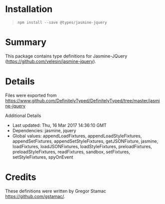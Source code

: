 # Installation
> `npm install --save @types/jasmine-jquery`

# Summary
This package contains type definitions for Jasmine-JQuery (https://github.com/velesin/jasmine-jquery).

# Details
Files were exported from https://www.github.com/DefinitelyTyped/DefinitelyTyped/tree/master/jasmine-jquery

Additional Details
 * Last updated: Thu, 16 Mar 2017 14:36:10 GMT
 * Dependencies: jasmine, jquery
 * Global values: appendLoadFixtures, appendLoadStyleFixtures, appendSetFixtures, appendSetStyleFixtures, getJSONFixture, jasmine, loadFixtures, loadJSONFixtures, loadStyleFixtures, preloadFixtures, preloadStyleFixtures, readFixtures, sandbox, setFixtures, setStyleFixtures, spyOnEvent

# Credits
These definitions were written by Gregor Stamac <https://github.com/gstamac/>.
